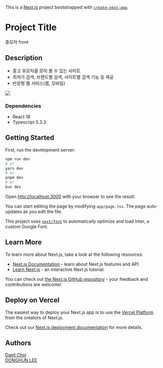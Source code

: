 This is a [Next.js](https://nextjs.org/) project bootstrapped with [`create-next-app`](https://github.com/vercel/next.js/tree/canary/packages/create-next-app).

# Project Title

중모차 front

## Description

* 중고 유모차를 모아 볼 수 있는 사이트
* 최저가 검색, 브랜드별 검색, 사이트별 검색 기능 등 제공
* 반응형 웹 서비스(웹, 모바일)

<img src="[https://drive.google.com/file/d/1s-nh-LDotr_3bmIhHWclFkO9Z8qqD8Z0/view](https://lh3.googleusercontent.com/u/0/drive-viewer/AKGpihZoucB45dbG767GyoCCCnpBBRrZL-8M99YxPeYP8SgbyI0V5R1Y_OJ3VdxulZLeOKa5FuP7O6zNZ1UlZqfKPVfUM5hltg=w1920-h919)"/>

### Dependencies

* React 18
* Typescript 5.3.3
  


## Getting Started

First, run the development server:

```bash
npm run dev
# or
yarn dev
# or
pnpm dev
# or
bun dev
```

Open [http://localhost:3000](http://localhost:3000) with your browser to see the result.

You can start editing the page by modifying `app/page.tsx`. The page auto-updates as you edit the file.

This project uses [`next/font`](https://nextjs.org/docs/basic-features/font-optimization) to automatically optimize and load Inter, a custom Google Font.

## Learn More

To learn more about Next.js, take a look at the following resources:

- [Next.js Documentation](https://nextjs.org/docs) - learn about Next.js features and API.
- [Learn Next.js](https://nextjs.org/learn) - an interactive Next.js tutorial.

You can check out [the Next.js GitHub repository](https://github.com/vercel/next.js/) - your feedback and contributions are welcome!

## Deploy on Vercel

The easiest way to deploy your Next.js app is to use the [Vercel Platform](https://vercel.com/new?utm_medium=default-template&filter=next.js&utm_source=create-next-app&utm_campaign=create-next-app-readme) from the creators of Next.js.

Check out our [Next.js deployment documentation](https://nextjs.org/docs/deployment) for more details.


  
## Authors

<a href="https://github.com/clowncdi" > Daeil Choi </a></br>
<a href="https://github.com/hoonyhoney" > DONGHUN LEE </a></br>

